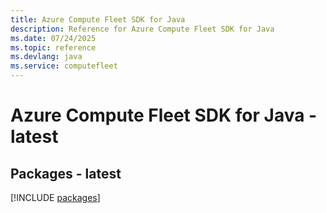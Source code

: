 ```yaml
---
title: Azure Compute Fleet SDK for Java
description: Reference for Azure Compute Fleet SDK for Java
ms.date: 07/24/2025
ms.topic: reference
ms.devlang: java
ms.service: computefleet
---
```

# Azure Compute Fleet SDK for Java - latest
## Packages - latest
[!INCLUDE [packages](compute-fleet-index.md)]